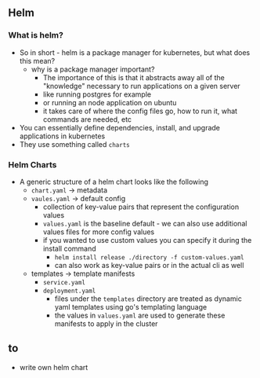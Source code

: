 ## Helm

### What is helm?

- So in short - helm is a package manager for kubernetes, but what does this mean?
  - why is a package manager important?
    - The importance of this is that it abstracts away all of the "knowledge" necessary to run applications on a given server
    - like running postgres for example
    - or running an node application on ubuntu
    - it takes care of where the config files go, how to run it, what commands are needed, etc
- You can essentially define dependencies, install, and upgrade applications in kubernetes
- They use something called `charts`

### Helm Charts

- A generic structure of a helm chart looks like the following
  - `chart.yaml` -> metadata
  - `vaules.yaml` -> default config
    - collection of key-value pairs that represent the configuration values
    - `values.yaml` is the baseline default - we can also use additional values files for more config values
    - if you wanted to use custom values you can specify it during the install command
      - `helm install release ./directory -f custom-values.yaml`
      - can also work as key-value pairs or in the actual cli as well
  - templates -> template manifests
    - `service.yaml`
    - `deployment.yaml`
      - files under the `templates` directory are treated as dynamic yaml templates using go's templating language
      - the values in `values.yaml` are used to generate these manifests to apply in the cluster

## to

- write own helm chart
